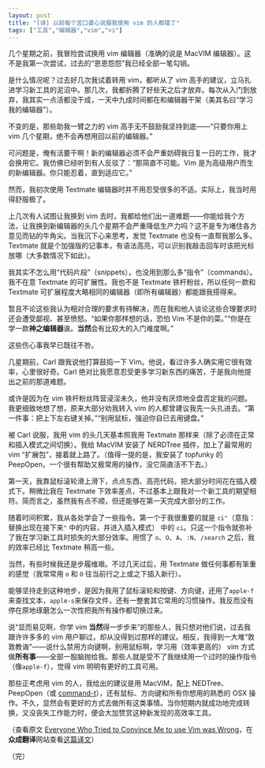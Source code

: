 ```yaml
---
layout: post
title: "[译] 以前每个苦口婆心说服我使用 vim 的人都错了"
tags: ["工具","编辑器","vim","vi"]
---
```


几个星期之前，我冒险尝试换用 vim 编辑器（准确的说是 MacVIM 编辑器）。这不是我第一次尝试，过去的“恩恩怨怨”我已经全部一笔勾销。

是什么情况呢？过去好几次我试着转用 vim，都听从了 vim 高手的建议，立马扎进学习新工具的泥沼中。那几次，我都折腾了好些天之后才放弃。每次从入门到放弃，我其实一点活都没干成，一天中九成时间都在和编辑器干架（美其名曰“学习我的编辑器”）。

不变的是，那些助我一臂之力的 vim 高手无不鼓励我坚持到底——“只要你用上 vim 几个星期，绝不会再想用回以前的编辑器。”

可问题是，俺有活要干啊！新的编辑器必须不会严重妨碍我日复一日的工作，我才会换用它。我仿佛已经听到有人反驳了：“那简直不可能。Vim 是为高级用户而生的新编辑器。你只能忍着，直到适应它。”

然而，我初次使用 Textmate 编辑器时并不用忍受很多的不适。实际上，我当时用得舒服极了。

上几次有人试图让我换到 vim 去时，我都给他们出一道难题——你能给我个方法，让我换到新编辑器的头几个星期不会严重降低生产力吗？这不是专为堵住各方意见而钻的牛角尖。当我沉下心来思考，发觉 Textmate 也没有一直帮我那么多。Textmate 就是个加强版的记事本，有语法高亮，可以识别我敲击回车时该把光标放哪（大多数情况下如此）。

我其实不怎么用“代码片段”（snippets），也没用到那么多“指令”（commands）。我不在意 Textmate 的可扩展性。我也不是 Textmate  铁杆粉丝，所以任何一款和 Textmate 可扩展程度大略相同的编辑器（即所有编辑器）都能跟我搭得来。

暂且不论这些我认为相对合理的要求有待解决，而在我和他人谈论这些合理要求时还会遭受鄙视、甚至愤怒。“如果你那样想的话，恐怕 Vim 不是你的菜。”“你是在学一款**神之编辑器**诶。**当然**会有比较大的入门难度啊。”

这些伤心事我早已既往不咎。

几星期前，Carl 跟我说他打算鼓捣一下 Vim。他说，看过许多人确实用它很有效率，心里很好奇。Carl 绝对比我愿意忍受更多学习新东西的痛苦，于是我向他提出之前的那道难题。

或许是因为在 vim 铁杆粉丝阵营浸淫未久，他并没有厌烦地全盘否定我的问题。我更细致地想了想，原来大部分劝我转入 vim 的人都曾建议我先一头扎进去。“第一件事：把上下左右键关掉。”“别用鼠标，强迫你自已去用键盘。”

被 Carl 说服，我用 vim 的头几天基本照我用 Textmate 那样来（除了必须在正常和插入模式之间切换）。我给 MacVIM 安装了 NERDTree 插件，加上了最常用的 vim “扩展包”，接着就上路了。（值得一提的是，我安装了 topfunky 的 PeepOpen，一个很有帮助又极常用的操作，没它简直活不下去。）

第一天，我靠鼠标滚轮滑上滑下，点点东西、高亮代码，把大部分时间花在插入模式下。稍微比我在 Textmate 下效率差点，不过基本上跟我对一个新工具的期望相符。简而言之，虽然我有点不顺，但还能够在第一天完成大部分的工作。

随着时间积累，我从各处学会了一些指令。第一个于我很重要的就是 `ci"`（意指：替换出现在接下来`"` 中的内容，并进入插入模式） 中的 `ci`。只这一个指令就弥补了我在学习新工具时损失的大部分效率。用惯了 `o`、`O`、`A`、`:N`、`/search` 之后，我的效率已经比 Textmate 稍高一些。

当然，有些时候我还是步履维艰。不过几天过后，用 Textmate 做任何事都有笨重的感觉（我常常用 `o` 和 `O` 往当前行之上或之下插入新行）。

能够坚持走到这种地步，是因为我用了鼠标滚轮和按键、方向键，还用了`apple-f`来查找文本，`apple-s`来保存文件，还有一整套其它常用的习惯操作。我反而没有停在原地琢磨怎么一次性把我所有操作都切换过来。

说“显而易见啊，你学 vim **当然**得一步步来”的那些人，我只想对他们说，过去我跟许许多多的 vim 用户聊过，却从没得到过那样的建议。相反，我得到一大堆“敦敦教诲”——说什么禁用方向键啊，别用鼠标啊，学习用（效率更高的） vim 方式做**所有事**——全部一股脑抛给我。那些人就是受不了我继续用一个过时的操作指令（像`apple-f`），觉得 vim 明明有更好的工具可用。

那些正考虑用 vim 的人，我给出的建议是用 MacVIM，配上 NEDTree、PeepOpen（或 [command-t](http://github.com/wincent/Command-T)），还有鼠标、方向键和所有你想用的熟悉的 OSX 操作。不久，显然会有更好的方式去做所有这类事情。当你短期内就成功地完成转换，又没丧失工作能力时，便会大加赞赏这种新发现的高效率工具。

（查看原文 [Everyone Who Tried to Convince Me to use Vim was Wrong](http://yehudakatz.com/2010/07/29/everyone-who-tried-to-convince-me-to-use-vim-was-wrong/)，在**众成翻译**网站查看[这篇译文](http://www.zcfy.cc/article/everyone-who-tried-to-convince-me-to-use-vim-was-wrong-2336.html)）

（完）